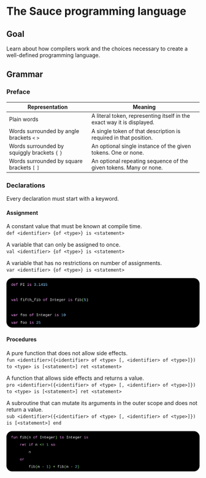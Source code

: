 # The Sauce programming language

## Goal
Learn about how compilers work and the choices necessary to create a well-defined programming language.


## Grammar
### Preface
| Representation                                | Meaning                                                                |
|-----------------------------------------------|------------------------------------------------------------------------|
| Plain words                                   | A literal token, representing itself in the exact way it is displayed. |
| Words surrounded by angle brackets `<` `>`    | A single token of that description is required in that position.       |
| Words surrounded by squiggly brackets `{` `}` | An optional single instance of the given tokens. One or none.          |
| Words surrounded by square brackets `[` `]`   | An optional repeating sequence of the given tokens. Many or none.      |

### Declarations
Every declaration must start with a keyword.

#### Assignment
A constant value that must be known at compile time.\
`def <identifier> {of <type>} is <statement>`

A variable that can only be assigned to once.\
`val <identifier> {of <type>} is <statement>`

A variable that has no restrictions on number of assignments.\
`var <identifier> {of <type>} is <statement>`

![](./examples/assignment.svg)

#### Procedures
A pure function that does not allow side effects.\
`fun <identifier>({<identifier> of <type> [, <identifier> of <type>]}) to <type> is [<statement>] ret <statement>`

A function that allows side effects and returns a value.\
`pro <identifier>({<identifier> of <type> [, <identifier> of <type>]}) to <type> is [<statement>] ret <statement>`

A subroutine that can mutate its arguments in the outer scope and does not return a value.\
`sub <identifier>({<identifier> of <type> [, <identifier> of <type>]}) is [<statement>] end`

![](./examples/procedures.svg)
